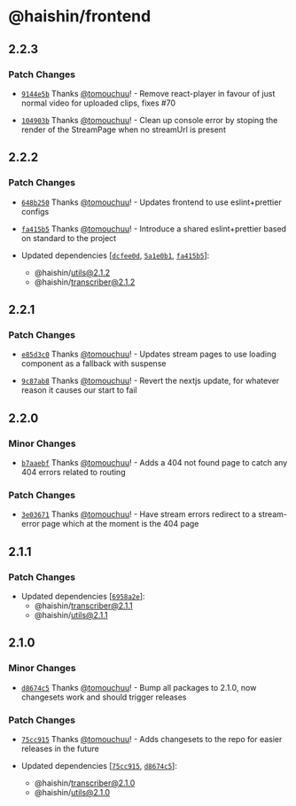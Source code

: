 # @haishin/frontend

## 2.2.3

### Patch Changes

- [`9144e5b`](https://github.com/tomouchuu/haishin/commit/9144e5b2e7829ebf198d5b9d8f5d4348f24788f5) Thanks [@tomouchuu](https://github.com/tomouchuu)! - Remove react-player in favour of just normal video for uploaded clips, fixes #70

- [`104903b`](https://github.com/tomouchuu/haishin/commit/104903bf001c0a269933e596e2f01eeb1f011083) Thanks [@tomouchuu](https://github.com/tomouchuu)! - Clean up console error by stoping the render of the StreamPage when no streamUrl is present

## 2.2.2

### Patch Changes

- [`648b250`](https://github.com/tomouchuu/haishin/commit/648b250c218f3c8f9f78e226f01ce0ae7e0da360) Thanks [@tomouchuu](https://github.com/tomouchuu)! - Updates frontend to use eslint+prettier configs

- [`fa415b5`](https://github.com/tomouchuu/haishin/commit/fa415b5a246a8b9ac9b3d86fcb2f27f6db5dd7fb) Thanks [@tomouchuu](https://github.com/tomouchuu)! - Introduce a shared eslint+prettier based on standard to the project

- Updated dependencies [[`dcfee0d`](https://github.com/tomouchuu/haishin/commit/dcfee0da98b53cfab379a845ca6f1946d7807283), [`5a1e0b1`](https://github.com/tomouchuu/haishin/commit/5a1e0b1717d9fcc4b3d355fe2c4d21054f53b473), [`fa415b5`](https://github.com/tomouchuu/haishin/commit/fa415b5a246a8b9ac9b3d86fcb2f27f6db5dd7fb)]:
  - @haishin/utils@2.1.2
  - @haishin/transcriber@2.1.2

## 2.2.1

### Patch Changes

- [`e85d3c0`](https://github.com/tomouchuu/haishin/commit/e85d3c04e80d5e051ed2c582ceb40e2c841ed136) Thanks [@tomouchuu](https://github.com/tomouchuu)! - Updates stream pages to use loading component as a fallback with suspense

- [`9c87ab8`](https://github.com/tomouchuu/haishin/commit/9c87ab8e55babec7ec8e1aa29af763b81e7105d8) Thanks [@tomouchuu](https://github.com/tomouchuu)! - Revert the nextjs update, for whatever reason it causes our start to fail

## 2.2.0

### Minor Changes

- [`b7aaebf`](https://github.com/tomouchuu/haishin/commit/b7aaebfb6ed87b44fce165b14d848ddf2cb69d1b) Thanks [@tomouchuu](https://github.com/tomouchuu)! - Adds a 404 not found page to catch any 404 errors related to routing

### Patch Changes

- [`3e03671`](https://github.com/tomouchuu/haishin/commit/3e036716cc7fbc84cc9cc0c08e29ac4b1e630d31) Thanks [@tomouchuu](https://github.com/tomouchuu)! - Have stream errors redirect to a stream-error page which at the moment is the 404 page

## 2.1.1

### Patch Changes

- Updated dependencies [[`6958a2e`](https://github.com/tomouchuu/haishin/commit/6958a2e9488b6d7ff13c228652571cbbfeecbba7)]:
  - @haishin/transcriber@2.1.1
  - @haishin/utils@2.1.1

## 2.1.0

### Minor Changes

- [`d8674c5`](https://github.com/tomouchuu/haishin/commit/d8674c5324615802fe8db8bd87272433e13d488b) Thanks [@tomouchuu](https://github.com/tomouchuu)! - Bump all packages to 2.1.0, now changesets work and should trigger releases

### Patch Changes

- [`75cc915`](https://github.com/tomouchuu/haishin/commit/75cc9157c32e348055223c831004db903bba5a6f) Thanks [@tomouchuu](https://github.com/tomouchuu)! - Adds changesets to the repo for easier releases in the future

- Updated dependencies [[`75cc915`](https://github.com/tomouchuu/haishin/commit/75cc9157c32e348055223c831004db903bba5a6f), [`d8674c5`](https://github.com/tomouchuu/haishin/commit/d8674c5324615802fe8db8bd87272433e13d488b)]:
  - @haishin/transcriber@2.1.0
  - @haishin/utils@2.1.0
